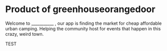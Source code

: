 # Product of greenhouseorangedoor
 Welcome to ___________ , our app is finding the market for cheap affordable
urban camping. Helping the community host for events that happen in this crazy, weird town.

TEST
